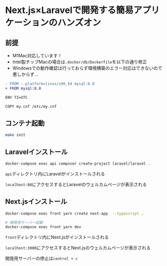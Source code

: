# Next.js×Laravelで開発する簡易アプリケーションのハンズオン

## 前提

- M1Mac対応しています！
- Intel製チップMacの場合は`.docker/db/Dockerfile`を以下の通り修正
- Windowsでの動作確認は行っておらず環境構築のエラー対応はできないので悪しからず...

```diff
- FROM --platform=linux/x86_64 mysql:8.0
+ FROM mysql:8.0

ENV TZ=UTC

COPY my.cnf /etc/my.cnf
```

## コンテナ起動

```sh
make init
```

## Laravelインストール

```sh
docker-compose exec api composer create-project laravel/laravel .
```

`api`ディレクトリ内にLaravelがインストールされる

`localhost:80`にアクセスするとLaravelのウェルカムページが表示される

## Next.jsインストール

```sh
docker-compose exec front yarn create next-app  --typescript .

# 開発用サーバー起動
docker-compose exec front yarn dev
```

`front`ディレクトリ内にNext.jsがインストールされる

`localhost:3000`にアクセスするとNext.jsのウェルカムページが表示される

開発用サーバーの停止は`control + c`


